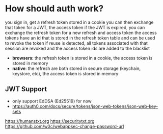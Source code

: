 # How should auth work?

you sign in, get a refresh token stored in a cookie
you can then exchange that token for a JWT, the access token
if the JWT is expired, you can exchange the refresh token for a new refresh and access token
the access tokens have an id that is stored in the refresh token table and can be used to revoke the token
if reuse is detected, all tokens associated with that session are revoked and the access token ids are added to the blacklist

- **browsers**: the refresh token is stored in a cookie, the access token is stored in memory
- **native**: the refresh are both stored in secure storage (keychain, keystore, etc), the access token is stored in memory

## JWT Support

- only support EdDSA (Ed25519) for now
- https://auth0.com/docs/secure/tokens/json-web-tokens/json-web-key-sets

https://humanstxt.org
https://securitytxt.org
https://github.com/w3c/webappsec-change-password-url
